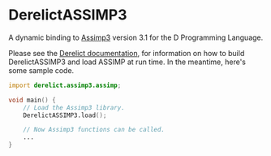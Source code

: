 DerelictASSIMP3
===============

A dynamic binding to [Assimp3][1] version 3.1 for the D Programming Language.

Please see the [Derelict documentation][2], for information on how to build DerelictASSIMP3 and load ASSIMP at run time. In the meantime, here's some sample code.

```D
import derelict.assimp3.assimp;

void main() {
    // Load the Assimp3 library.
    DerelictASSIMP3.load();

    // Now Assimp3 functions can be called.
    ...
}
```

[1]: http://assimp.sourceforge.net/
[2]: https://derelictorg.github.io/